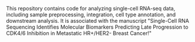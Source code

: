 This repository contains code for analyzing single-cell RNA-seq data, including sample preprocessing, integration, cell type annotation, and downstream analysis. It is associated with the manuscript "Single-Cell RNA Sequencing Identifies Molecular Biomarkers Predicting Late Progression to CDK4/6 Inhibition in Metastatic HR+/HER2- Breast Cancer!"
